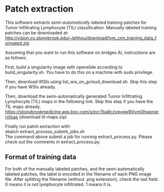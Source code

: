 # Patch extraction

This software extracts *semi-automatically labeled* training patches for Tumor Infiltrating Lymphocyte (TIL) classification. Manually labeled training patches can be downloaded at:  
http://vision.cs.stonybrook.edu/~lehhou/download/lym_cnn_training_data_formated.zip

Assuming that you want to run this software on bridges AI, instructions are as follows:  

First, build a singularity image with openslide according to build_singularity.sh. You have to do this on a machine with sudo privilege.  

Then, download WSIs using list_wsi_on_gcloud_download.sh. Skip this step if you have WSIs already.  

Then, download the semi-automatically generated Tumor Infiltrating Lymphocyte (TIL) maps in the following link. Skip this step if you have the TIL maps already.  
https://stonybrookmedicine.app.box.com/s/ecr7ba8czvqygw90iym0hwpnprrofoas (download til-maps.zip)

Finally run patch extraction with:  
sbatch extract_process_submit_jobs.sh  
The command above submit a job for running extract_process.py. Please check out the comments in extract_process.py.

## Format of training data

For both of the manually labeled patches, and the semi-automatically labeled patches, the label is encoded in the filename of each PNG image file. After splitting the filename (without .png extension), check the last field. 0 means it is not lymphocyte infiltrated. 1 means it is.
